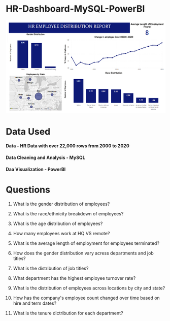 # HR-Dashboard-MySQL-PowerBI

![My Image](images/image1.png)

# Data Used

#### Data - HR Data with over 22,000 rows from 2000 to 2020
#### Data Cleaning and Analysis - MySQL
#### Daa Visualization - PowerBI

# Questions 
1. What is the gender distribution of employees?

2. What is the race/ethnicity breakdown of employees?

3. What is the age distribution of employees?

4. How many employees work at HQ VS remote?

5. What is the average length of employment for employees terminated?

6. How does the gender distribution vary acress departments and job titles?

7. What is the distribution of job titles?

8. What department has the highest employee turnover rate?

9. What is the distribution of employees across locations by city and state?

10. How has the company's employee count changed over time based on hire and term dates?

11. What is the tenure dictribution for each department?

